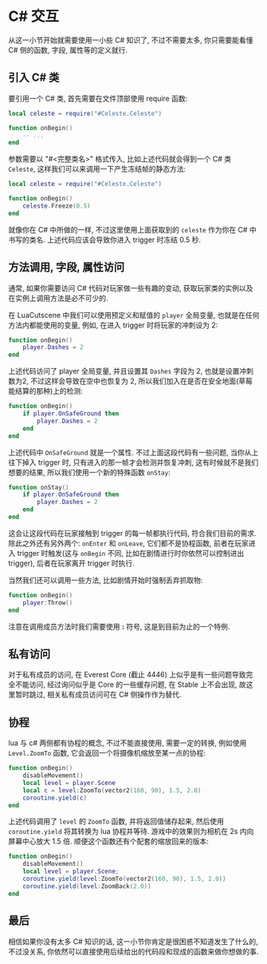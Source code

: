 # C# 交互

从这一小节开始就需要使用一小些 C# 知识了, 不过不需要太多, 你只需要能看懂 C# 侧的函数, 字段, 属性等的定义就行.  

## 引入 C# 类

要引用一个 C# 类, 首先需要在文件顶部使用 require 函数:

```lua
local celeste = require("#Celeste.Celeste")

function onBegin()
    -- ...
end
```

参数需要以 "#<完整类名>" 格式传入, 比如上述代码就会得到一个 C# 类 `Celeste`, 这样我们可以来调用一下产生冻结帧的静态方法:

```lua
local celeste = require("#Celeste.Celeste")

function onBegin()
    celeste.Freeze(0.5)
end
```

就像你在 C# 中所做的一样, 不过这里使用上面获取到的 `celeste` 作为你在 C# 中书写的类名. 上述代码应该会导致你进入 trigger 时冻结 0.5 秒.

## 方法调用, 字段, 属性访问

通常, 如果你需要访问 C# 代码对玩家做一些有趣的变动, 获取玩家类的实例以及在实例上调用方法是必不可少的.  

在 LuaCutscene 中我们可以使用预定义和赋值的 `player` 全局变量, 也就是在任何方法内都能使用的变量, 例如, 在进入 trigger 时将玩家的冲刺设为 2:

```lua
function onBegin()
    player.Dashes = 2
end
```

上述代码访问了 player 全局变量, 并且设置其 `Dashes` 字段为 2, 也就是设置冲刺数为2, 不过这样会导致在空中也恢复为 2, 所以我们加入在是否在安全地面(草莓能结算的那种)上的检测:

```lua
function onBegin()
    if player.OnSafeGround then
        player.Dashes = 2
    end
end
```

上述代码中 `OnSafeGround` 就是一个属性. 不过上面这段代码有一些问题, 当你从上往下掉入 trigger 时, 只有进入的那一帧才会检测并恢复冲刺,
这有时候就不是我们想要的结果, 所以我们使用一个新的特殊函数 `onStay`:

```lua
function onStay()
    if player.OnSafeGround then
        player.Dashes = 2
    end
end
```

这会让这段代码在玩家接触到 trigger 的每一帧都执行代码, 符合我们目前的需求. 除此之外还有另外两个: `onEnter` 和 `onLeave`,
它们都不是协程函数, 前者在玩家进入 trigger 时触发(这与 `onBegin` 不同, 比如在剧情进行时你依然可以控制进出 trigger),
后者在玩家离开 trigger 时执行.  

当然我们还可以调用一些方法, 比如剧情开始时强制丢弃抓取物:

```lua
function onBegin()
    player:Throw()
end
```

注意在调用成员方法时我们需要使用 **:** 符号, 这是到目前为止的一个特例.  

## 私有访问

对于私有成员的访问, 在 Everest Core (截止 4446) 上似乎是有一些问题导致完全不能访问,
经过询问似乎是 Core 的一些缓存问题, 在 Stable 上不会出现, 故这里暂时跳过,
相关私有成员访问可在 C# 侧操作作为替代.

## 协程

lua 与 c# 两侧都有协程的概念, 不过不能直接使用, 需要一定的转换, 例如使用 `Level.ZoomTo` 函数, 它会返回一个将摄像机缩放至某一点的协程:

```lua
function onBegin()
    disableMovement()
    local level = player.Scene
    local c = level:ZoomTo(vector2(160, 90), 1.5, 2.0)
    coroutine.yield(c)
end
```

上述代码调用了 `level` 的 `ZoomTo` 函数, 并将返回值储存起来, 然后使用 `coroutine.yield` 将其转换为 lua 协程并等待.
游戏中的效果则为相机在 2s 内向屏幕中心放大 1.5 倍. 顺便这个函数还有个配套的缩放回来的版本:

```lua
function onBegin()
    disableMovement()
    local level = player.Scene;
    coroutine.yield(level:ZoomTo(vector2(160, 90), 1.5, 2.0))
    coroutine.yield(level:ZoomBack(2.0))
end
```

## 最后

相信如果你没有太多 C# 知识的话, 这一小节你肯定是很困惑不知道发生了什么的,
不过没关系, 你依然可以直接使用后续给出的代码段和现成的函数来做你想做的事.
